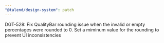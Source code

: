 ```yaml
---
"@talend/design-system": patch
---
```


DGT-528: Fix QualityBar rounding issue when the invalid or empty percentages were rounded to 0. Set a miminum value for the rounding to prevent UI inconsistencies

